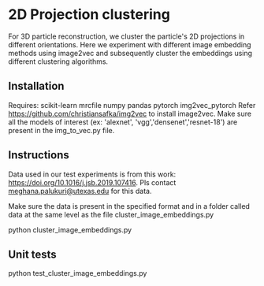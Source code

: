# 2D Projection clustering

For 3D particle reconstruction, we cluster the particle's 2D projections in different orientations. 
Here we experiment with different image embedding methods using image2vec and subsequently cluster the embeddings using different clustering algorithms.

## Installation 
Requires:
scikit-learn
mrcfile
numpy
pandas
pytorch
img2vec_pytorch
Refer https://github.com/christiansafka/img2vec to install image2vec. 
Make sure all the models of interest (ex: 'alexnet', 'vgg','densenet','resnet-18') are present in the img_to_vec.py file.

## Instructions

Data used in our test experiments is from this work: https://doi.org/10.1016/j.jsb.2019.107416.
Pls contact meghana.palukuri@utexas.edu for this data. 

Make sure the data is present in the specified format and in a folder called data at the same level as the file cluster_image_embeddings.py

python cluster_image_embeddings.py

## Unit tests
python test_cluster_image_embeddings.py

